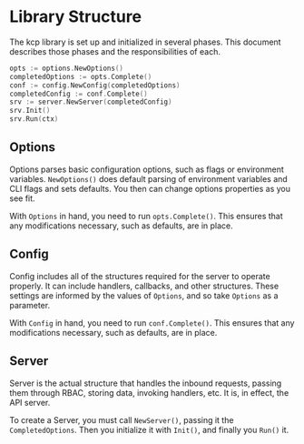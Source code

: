 # Library Structure

The kcp library is set up and initialized in several phases. This document describes those phases and the responsibilities of each.

```go
opts := options.NewOptions()
completedOptions := opts.Complete()
conf := config.NewConfig(completedOptions)
completedConfig := conf.Complete()
srv := server.NewServer(completedConfig)
srv.Init()
srv.Run(ctx)
```

## Options

Options parses basic configuration options, such as flags or environment variables. `NewOptions()` does default parsing
of environment variables and CLI flags and sets defaults. You then can change options properties
as you see fit.

With `Options` in hand, you need to run `opts.Complete()`. This ensures that any modifications necessary,
such as defaults, are in place.

## Config

Config includes all of the structures required for the server to operate properly. It can include handlers,
callbacks, and other structures. These settings are informed by the values of `Options`, and so
take `Options` as a parameter.

With `Config` in hand, you need to run `conf.Complete()`. This ensures that any modifications necessary,
such as defaults, are in place.

## Server

Server is the actual structure that handles the inbound requests, passing them through RBAC, storing data, invoking handlers, etc.
It is, in effect, the API server.

To create a Server, you must call `NewServer()`, passing it the `CompletedOptions`. Then you initialize it with `Init()`, and finally
you `Run()` it.